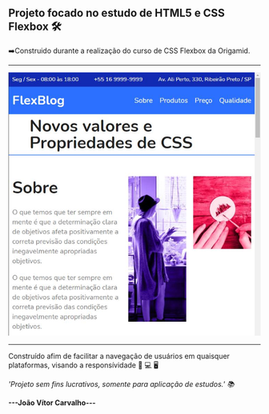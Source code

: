<h2>Projeto focado no estudo de  HTML5 e CSS Flexbox 🛠️ </h2>


<p>➡️Construido durante a realização do curso de CSS Flexbox da Origamid.</p>
<hr>
<img src="img/flexblog.JPG"></img>
<hr>
<p>Construído afim de facilitar a navegação de usuários em quaisquer plataformas, visando a responsívidade 📱 💻 🖥️</p>
<em>'Projeto sem fins lucrativos, somente para aplicação de estudos.' 📚</em>

<strong>---João Vítor Carvalho---</strong>
